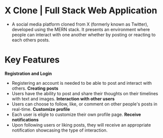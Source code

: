 # X Clone | Full Stack Web Application
- A social media platform cloned from X (formerly known as Twitter), developed using the MERN stack. It presents an environment where people can interact with one another whether by posting or reacting to each others posts.

# Key Features
**Registration and Login**
- Registering an account is needed to be able to post and interact with others.
**Creating posts**
- Users have the ability to post and share their thoughts on their timelines with text and images.
**Interaction with other users**
- Users can choose to follow, like, or comment on other people's posts in real-time.
**Customize profile**
- Each user is eligle to customize their own profile page.
**Receive notifications**
- Upon following users or liking posts, they will receive an appropriate notification showcasing the type of interaction.
